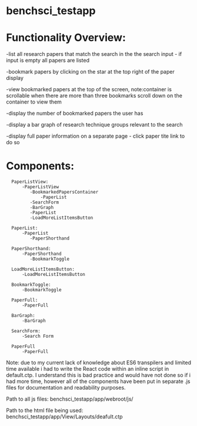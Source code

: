 # benchsci_testapp


# Functionality Overview:



   -list all research papers that match the search in the the search input - if input is empty all papers are listed
  
  -bookmark papers by clicking on the star at the top right of the paper display
  
  -view bookmarked papers at the top of the screen, note:container is scrollable when there are more than three bookmarks scroll down on the container to view them
  
  -display the number of bookmarked papers the user has
  
  -display a bar graph of research technique groups relevant to the search
  
  -display full paper information on a separate page - click paper tite link to do so




  
  
# Components:


              
      PaperListView:
          -PaperListView
             -BookmarkedPapersContainer 
                 -PaperList 
             -SearchForm
             -BarGraph
             -PaperList 
             -LoadMoreListItemsButton 

      PaperList:
          -PaperList
             -PaperShorthand

      PaperShorthand:
          -PaperShorthand
             -BookmarkToggle

      LoadMoreListItemsButton:
          -LoadMoreListItemsButton

      BookmarkToggle:
          -BookmarkToggle

      PaperFull:
          -PaperFull

      BarGraph:
          -BarGraph

      SearchForm:
          -Search Form

      PaperFull
          -PaperFull
                   
                   






Note: due to my current lack of knowledge about ES6 transpilers and limited time available i had to write the React code within an inline script in default.ctp. I understand this is bad practice and would have not done so if i had more time, however all of the components have been put in separate .js files for documentation and readability purposes.  

Path to all js files: benchsci_testapp/app/webroot/js/

Path to the html file being used: benchsci_testapp/app/View/Layouts/deafult.ctp
